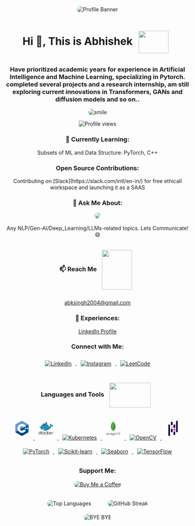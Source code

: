 <div align="center">
  <img src="https://github.com/user-attachments/assets/db6e5cd5-5e23-4ce6-be59-4bb21d202c3c" style="border-radius: 100px;" alt="Profile Banner"/>
  <h1 align="center">Hi 👋, This is Abhishek <img align="center" src="https://github.com/user-attachments/assets/bd5ea2a1-0cd8-4930-936e-0391dc3f24ea" height="60" width="80" style="margin: 10px;"/> </h1>
  <h3 align="center">Have prioritized academic years for experience in Artificial Intelligence and Machine Learning, specializing in Pytorch. completed several projects and a research internship, am still exploring current innovations in Transformers, GANs and diffusion models and so on..</h3>
  <img src="https://github.com/user-attachments/assets/0736c007-0472-498d-b111-89e23b10c9fc" style="border-radius: 10px;" alt="smile"/>
  <p align="center">
    <img src="https://komarev.com/ghpvc/?username=abhi2april&label=Profile%20views&color=0e75b6&style=flat" alt="Profile views" />
  </p>
  <h3 align="center">🌱 Currently Learning:</h3>
  <p align="center">Subsets of ML and Data Structure: PyTorch, C++</p>
  <h3 aligh="centre"> Open Source Contributions:</h3>
  <p aligh="centre">Contributing on [Slack](https://slack.com/intl/en-in/) for free ethicall workspace and launching it as a SAAS
  <h3 align="center">💬 Ask Me About:</h3>
  <img src="https://github.com/user-attachments/assets/31fd09e3-38e9-4c0f-8fe1-3b1565dde079" style="border-radius: 100px;" />
  <p align="center">Any NLP/Gen-AI/Deep_Learning/LLMs-related topics. Lets Communicate! 😄</p>
  <h3 align="center">📫 Reach Me <img align="center" src="https://github.com/user-attachments/assets/750c2b49-9fbe-4cf7-ac10-e75384fd007f" height="105.6" width="80" style="margin: 10px;"/> </h3>
  <p align="center"><a href="mailto:abksingh2004@gmail.com">abksingh2004@gmail.com</a></p>
  <h3 align="center">📄 Experiences:</h3>
  <p align="center"><a href="https://www.linkedin.com/in/abhishek-singh-6b6597209/" target="_blank">LinkedIn Profile</a></p>
</div>
<h3 align="center">Connect with Me:</h3>
<p align="center">
  <a href="https://linkedin.com/in/abhishek-singh202220260204" target="_blank">
    <img align="center" src="https://raw.githubusercontent.com/rahuldkjain/github-profile-readme-generator/master/src/images/icons/Social/linked-in-alt.svg" alt="LinkedIn" height="30" width="40" style="margin: 10px;"/>
  </a>
  <a href="https://instagram.com/shek.fillms" target="_blank">
    <img align="center" src="https://raw.githubusercontent.com/rahuldkjain/github-profile-readme-generator/master/src/images/icons/Social/instagram.svg" alt="Instagram" height="30" width="40" style="margin: 10px;"/>
  </a>
  <a href="https://www.leetcode.com/jessepinkmam" target="_blank">
    <img align="center" src="https://raw.githubusercontent.com/rahuldkjain/github-profile-readme-generator/master/src/images/icons/Social/leet-code.svg" alt="LeetCode" height="30" width="40" style="margin: 10px;"/>
  </a>
</p>
<h3 align="center">Languages and Tools <img align="center" src="https://github.com/user-attachments/assets/41671c39-db35-4bde-94ce-f3b2f044b895" height="66" width="110" style="margin: 10px;"/> </h3>
<p align="center">
  <a href="https://www.w3schools.com/cpp/" target="_blank" rel="noreferrer">
    <img src="https://raw.githubusercontent.com/devicons/devicon/master/icons/cplusplus/cplusplus-original.svg" alt="C++" width="40" height="40" style="margin: 10px;"/>
  </a>
  <a href="https://www.docker.com/" target="_blank" rel="noreferrer">
    <img src="https://raw.githubusercontent.com/devicons/devicon/master/icons/docker/docker-original-wordmark.svg" alt="Docker" width="40" height="40" style="margin: 10px;"/>
  </a>
  <a href="https://kubernetes.io" target="_blank" rel="noreferrer">
    <img src="https://www.vectorlogo.zone/logos/kubernetes/kubernetes-icon.svg" alt="Kubernetes" width="40" height="40" style="margin: 10px;"/>
  </a>
  <a href="https://www.mongodb.com/" target="_blank" rel="noreferrer">
    <img src="https://raw.githubusercontent.com/devicons/devicon/master/icons/mongodb/mongodb-original-wordmark.svg" alt="MongoDB" width="40" height="40" style="margin: 10px;"/>
  </a>
  <a href="https://opencv.org/" target="_blank" rel="noreferrer">
    <img src="https://www.vectorlogo.zone/logos/opencv/opencv-icon.svg" alt="OpenCV" width="40" height="40" style="margin: 10px;"/>
  </a>
  <a href="https://pandas.pydata.org/" target="_blank" rel="noreferrer">
    <img src="https://raw.githubusercontent.com/devicons/devicon/2ae2a900d2f041da66e950e4d48052658d850630/icons/pandas/pandas-original.svg" alt="Pandas" width="40" height="40" style="margin: 10px;"/>
  </a>
  <a href="https://pytorch.org/" target="_blank" rel="noreferrer">
    <img src="https://www.vectorlogo.zone/logos/pytorch/pytorch-icon.svg" alt="PyTorch" width="40" height="40" style="margin: 10px;"/>
  </a>
  <a href="https://scikit-learn.org/" target="_blank" rel="noreferrer">
    <img src="https://upload.wikimedia.org/wikipedia/commons/0/05/Scikit_learn_logo_small.svg" alt="Scikit-learn" width="40" height="40" style="margin: 10px;"/>
  </a>
  <a href="https://seaborn.pydata.org/" target="_blank" rel="noreferrer">
    <img src="https://seaborn.pydata.org/_images/logo-mark-lightbg.svg" alt="Seaborn" width="40" height="40" style="margin: 10px;"/>
  </a>
  <a href="https://www.tensorflow.org" target="_blank" rel="noreferrer">
    <img src="https://www.vectorlogo.zone/logos/tensorflow/tensorflow-icon.svg" alt="TensorFlow" width="40" height="40" style="margin: 10px;"/>
  </a>
</p>
<h3 align="center">Support Me:</h3>
<p align="center">
  <a href="https://www.buymeacoffee.com/abksingh2003">
    <img align="center" src="https://cdn.buymeacoffee.com/buttons/v2/default-yellow.png" height="50" width="210" alt="Buy Me a Coffee" style="border-radius: 10px;"/>
  </a>
</p>
<div align="center">
  <img src="https://github-readme-stats.vercel.app/api/top-langs?username=abhi2april&show_icons=true&locale=en&layout=compact" alt="Top Languages" style="margin: 20px; border-radius: 10px;"/>
  <img src="https://github-readme-streak-stats.herokuapp.com/?user=abhi2april" alt="GitHub Streak" style="margin: 20px; border-radius: 10px;"/>
  
</div>
<div align="center">
  <img src="https://github.com/user-attachments/assets/65cc14a9-7876-4c1d-839d-df49a855490b" style="border-radius: 10px;" alt="BYE BYE"/>
</div>
  

